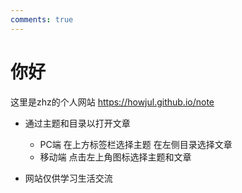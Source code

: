 ```yaml
---
comments: true
---
```


# 你好

这里是zhz的个人网站 <https://howjul.github.io/note>

- 通过主题和目录以打开文章
    - PC端 在上方标签栏选择主题 在左侧目录选择文章
    - 移动端 点击左上角图标选择主题和文章

- 网站仅供学习生活交流
  
